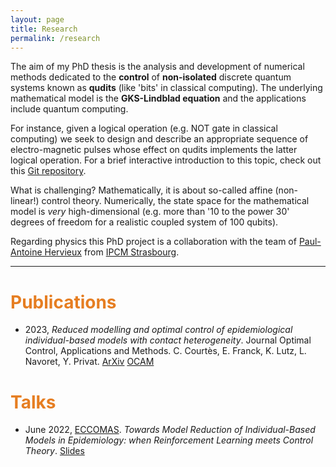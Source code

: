 ```yaml
---
layout: page
title: Research
permalink: /research
---
```


The aim of my PhD thesis is the analysis and development of numerical methods dedicated to the **control** of **non-isolated** discrete quantum systems known as **qudits** (like 'bits' in classical computing). The underlying mathematical model is the **GKS-Lindblad equation** and the applications include quantum computing. 

For instance, given a logical operation (e.g. NOT gate in classical computing) we seek to design and describe an appropriate sequence of electro-magnetic pulses whose effect on qudits implements the latter logical operation.
For a brief interactive introduction to this topic, check out this [Git repository](https://github.com/killianlutz/BlochBallAnim.jl).

What is challenging? Mathematically, it is about so-called affine (non-linear!) control theory. Numerically, the state space for the mathematical model is *very* high-dimensional (e.g. more than '10 to the power 30' degrees of freedom for a realistic coupled system of 100 qubits).

Regarding physics this PhD project is a collaboration with the team of [Paul-Antoine Hervieux](https://www.ipcms.fr/en/paul-antoine-hervieux/) from [IPCM Strasbourg](https://www.ipcms.fr/en/home/).

---

# <span style="color:#e67e22"> Publications </span>

- 2023, *Reduced modelling and optimal control of epidemiological individual-based models with contact heterogeneity*. Journal Optimal Control, Applications and Methods. C. Courtès, E. Franck, K. Lutz, L. Navoret, Y. Privat. [ArXiv](https://arxiv.org/abs/2205.06539) [OCAM](https://onlinelibrary.wiley.com/doi/10.1002/oca.2970)

# <span style="color:#e67e22"> Talks </span>

- June 2022, [ECCOMAS](https://www.eccomas2022.org/frontal/ProgSesion.asp?id=58). *Towards Model Reduction of Individual-Based Models in Epidemiology: when Reinforcement Learning meets Control Theory*. [Slides](https://seafile.unistra.fr/f/1dfbf032e3ff4e95893c/?dl=1)

